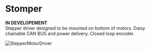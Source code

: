 # Stomper

**IN DEVELOPEMENT** <br /> 
Stepper driver designed to be mounted on bottom of motors. Daisy chainable CAN BUS and power delivery. Closed loop encoder. 

![StepperMotorDriver](https://github.com/user-attachments/assets/dd6f1e8d-13c4-44a2-8968-db00a17fb7f2)
